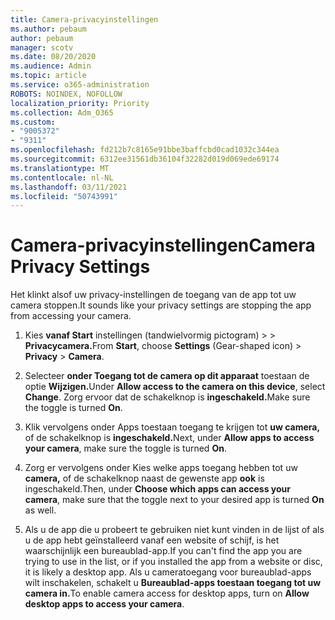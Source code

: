```yaml
---
title: Camera-privacyinstellingen
ms.author: pebaum
author: pebaum
manager: scotv
ms.date: 08/20/2020
ms.audience: Admin
ms.topic: article
ms.service: o365-administration
ROBOTS: NOINDEX, NOFOLLOW
localization_priority: Priority
ms.collection: Adm_O365
ms.custom:
- "9005372"
- "9311"
ms.openlocfilehash: fd212b7c8165e91bbe3baffcbd0cad1032c344ea
ms.sourcegitcommit: 6312ee31561db36104f32282d019d069ede69174
ms.translationtype: MT
ms.contentlocale: nl-NL
ms.lasthandoff: 03/11/2021
ms.locfileid: "50743991"
---
```

# <a name="camera-privacy-settings"></a><span data-ttu-id="4a4a6-102">Camera-privacyinstellingen</span><span class="sxs-lookup"><span data-stu-id="4a4a6-102">Camera Privacy Settings</span></span>

<span data-ttu-id="4a4a6-103">Het klinkt alsof uw privacy-instellingen de toegang van de app tot uw camera stoppen.</span><span class="sxs-lookup"><span data-stu-id="4a4a6-103">It sounds like your privacy settings are stopping the app from accessing your camera.</span></span>

1.  <span data-ttu-id="4a4a6-104">Kies **vanaf Start** instellingen (tandwielvormig pictogram) >    >  **Privacycamera.**</span><span class="sxs-lookup"><span data-stu-id="4a4a6-104">From **Start**, choose **Settings** (Gear-shaped icon) > **Privacy** > **Camera**.</span></span>

2.  <span data-ttu-id="4a4a6-105">Selecteer **onder Toegang tot de camera op dit apparaat** toestaan de optie **Wijzigen.**</span><span class="sxs-lookup"><span data-stu-id="4a4a6-105">Under **Allow access to the camera on this device**, select **Change**.</span></span> <span data-ttu-id="4a4a6-106">Zorg ervoor dat de schakelknop is **ingeschakeld.**</span><span class="sxs-lookup"><span data-stu-id="4a4a6-106">Make sure the toggle is turned **On**.</span></span>

3.  <span data-ttu-id="4a4a6-107">Klik vervolgens onder Apps toestaan toegang te krijgen tot **uw camera,** of de schakelknop is **ingeschakeld.**</span><span class="sxs-lookup"><span data-stu-id="4a4a6-107">Next, under **Allow apps to access your camera**, make sure the toggle is turned **On**.</span></span>

4.  <span data-ttu-id="4a4a6-108">Zorg er vervolgens onder Kies welke apps toegang hebben tot uw **camera,** of de schakelknop naast de gewenste app **ook** is ingeschakeld.</span><span class="sxs-lookup"><span data-stu-id="4a4a6-108">Then, under **Choose which apps can access your camera**, make sure that the toggle next to your desired app is turned **On** as well.</span></span>

5.  <span data-ttu-id="4a4a6-109">Als u de app die u probeert te gebruiken niet kunt vinden in de lijst of als u de app hebt geïnstalleerd vanaf een website of schijf, is het waarschijnlijk een bureaublad-app.</span><span class="sxs-lookup"><span data-stu-id="4a4a6-109">If you can't find the app you are trying to use in the list, or if you installed the app from a website or disc, it is likely a desktop app.</span></span> <span data-ttu-id="4a4a6-110">Als u cameratoegang voor bureaublad-apps wilt inschakelen, schakelt u **Bureaublad-apps toestaan toegang tot uw camera in.**</span><span class="sxs-lookup"><span data-stu-id="4a4a6-110">To enable camera access for desktop apps, turn on **Allow desktop apps to access your camera**.</span></span>